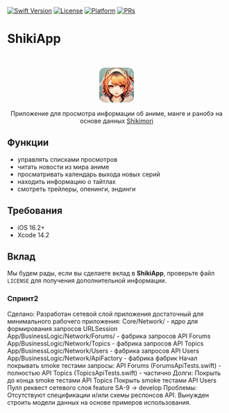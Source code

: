 
[![Swift Version][swift-image]][swift-url]
[![License][license-image]][license-url]
[![Platform][platform-image]][platform-url]
[![PRs][prs-image]][prs-url]

[swift-image]: https://img.shields.io/badge/Swift-5.7-orange.svg
[swift-url]: https://swift.org/
[license-image]: https://img.shields.io/badge/License-MIT-blue.svg
[license-url]: LICENSE
[platform-image]: https://img.shields.io/badge/Platform-ios-purple.svg
[platform-url]: http://cocoapods.org/pods/LFAlertController
[prs-image]: https://img.shields.io/badge/PRs-welcome-brightgreen.svg?style=flat-square
[prs-url]: http://makeapullrequest.com

# ShikiApp
<br />
<p align="center">
  <a href="https://github.com/speaker378/ShikiApp">
    <img src="logo.png" alt="Logo" width="80" height="80">
  </a>
  <p align="center">
    Приложение для просмотра информации об аниме, манге и ранобэ на основе данных <a href="https://shikimori.one"> Shikimori </a>
  </p>
</p>

## Функции

-  управлять списками просмотров
-  читать новости из мира аниме
-  просматривать календарь выхода новых серий
-  находить информацию о тайтлах
-  смотреть трейлеры, опенинги, эндинги

## Требования

- iOS 16.2+
- Xcode 14.2

## Вклад

Мы будем рады, если вы сделаете вклад в **ShikiApp**, проверьте файл ``LICENSE`` для получения дополнительной информации.

### Спринт2
Сделано:
Разработан сетевой слой приложения достаточный для минимального рабочего приложения:
Core/Network/ - ядро для формирования запросов URLSession
App/BusinessLogic/Network/Forums/  - фабрика запросов  API Forums
App/BusinessLogic/Network/Topics -  фабрика запросов API Topics
App/BusinessLogic/Network/Users -  фабрика запросов API Users
App/BusinessLogic/Network/ApiFactory -  фабрика фабрик 
Начал покрывать smoke тестами запросы:
API Forums (ForumsApiTests.swift) - полностью 
API Topics (TopicsApiTests.swift) - частично
Долги: 
Покрыть до конца smoke тестами API Topics 
Покрыть smoke тестами API Users 
Пулл реквест сетевого слоя feature SA-9 -> develop
Проблемы:
Отсутствуют спецификации и/или схемы респонсов API. 
Вынужден строить модели данных на основе примеров использования.



